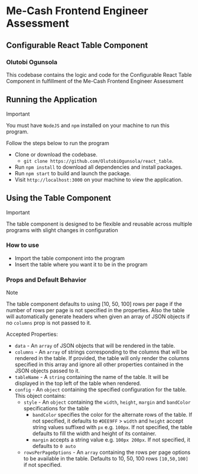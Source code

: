 # Me-Cash Frontend Engineer Assessment

## Configurable React Table Component

### Olutobi Ogunsola

This codebase contains the logic and code for the Configurable React Table Component in fulfillment of the Me-Cash Frontend Engineer Assessment

## Running the Application

> [!IMPORTANT]
> You must have `NodeJS` and `npm` installed on your machine to run this program.

Follow the steps below to run the program

-   Clone or download the codebase.
    -   `git clone https://github.com/OlutobiOgunsola/react_table`.
-   Run `npm install` to download all dependencies and install packages.
-   Run `npm start` to build and launch the package.
-   Visit `http://localhost:3000` on your machine to view the application.

## Using the Table Component

> [!IMPORTANT]
> The table component is designed to be flexible and reusable across multiple programs with slight changes in configuration

### How to use

-   Import the table component into the program
-   Insert the table where you want it to be in the program

### Props and Default Behavior

> [!NOTE]
> The table component defaults to using [10, 50, 100] rows per page if the number of rows per page is not specified in the properties. Also the table will automatically generate headers when given an array of JSON objects if no `columns` prop is not passed to it.

Accepted Properties:

-   `data` - An `array` of JSON objects that will be rendered in the table.
-   `columns` - An `array` of strings corresponding to the columns that will be rendered in the table. If provided, the table will only render the columns specified in this array and ignore all other properties contained in the JSON objects passed to it.
-   `tableName` - A `string` containing the name of the table. It will be displayed in the top left of the table when rendered.
-   `config` - An `object` containing the specified configuration for the table. This object contains:
    -   `style` - An `object` containing the `width`, `height`, `margin` and `bandColor` specifications for the table
        -   `bandColor` specifies the color for the alternate rows of the table. If not specified, it defaults to `#DEE9FF` > `width` and `height` accept string values suffixed with `px` e.g. `100px`. If not specified, the table defaults to fill the width and height of its container.
        -   `margin` accepts a string value e.g. `100px 200px`. If not specified, it defaults to `0 auto`
    -   `rowsPerPageOptions` - An `array` containing the rows per page options to be available in the table. Defaults to 10, 50, 100 rows `[10,50,100]` if not specified.
